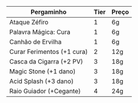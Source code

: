 | Pergaminho                 | Tier | Preço |
| -------------------------- | ---- | ----- |
| Ataque Zéfiro              | 1    | 6g    |
| Palavra Mágica: Cura       | 1    | 6g    |
| Canhão de Ervilha          | 1    | 6g    |
| Curar Ferimentos (+1 cura) | 2    | 12g   |
| Casca da Cigarra (+2 PV)   | 3    | 18g   |
| Magic Stone (+1 dano)      | 3    | 18g   |
| Acid Splash (+3 dano)      | 3    | 18g   |
| Raio Guiador (+Cegante)    | 4    | 24g   |
